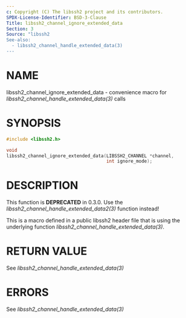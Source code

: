 ```yaml
---
c: Copyright (C) The libssh2 project and its contributors.
SPDX-License-Identifier: BSD-3-Clause
Title: libssh2_channel_ignore_extended_data
Section: 3
Source: "libssh2
See-also:
  - libssh2_channel_handle_extended_data(3)
---
```


# NAME

libssh2_channel_ignore_extended_data - convenience macro for *libssh2_channel_handle_extended_data(3)* calls

# SYNOPSIS

~~~c
#include <libssh2.h>

void
libssh2_channel_ignore_extended_data(LIBSSH2_CHANNEL *channel,
                                     int ignore_mode);
~~~

# DESCRIPTION

This function is **DEPRECATED** in 0.3.0. Use the
*libssh2_channel_handle_extended_data2(3)* function instead!

This is a macro defined in a public libssh2 header file that is using the
underlying function *libssh2_channel_handle_extended_data(3)*.

# RETURN VALUE

See *libssh2_channel_handle_extended_data(3)*

# ERRORS

See *libssh2_channel_handle_extended_data(3)*
